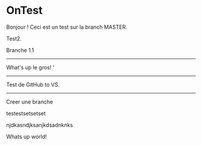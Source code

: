 # OnTest

Bonjour ! Ceci est un test sur la branch MASTER.

Test2.

Branche 1.1
_______________________________________________

What's up le gros! '

_______________________________________________

Test de GitHub to VS.

________________________
Creer une branche

testestsetsetset


njdkasndjksanjkdsadnknks

Whats up world! 
